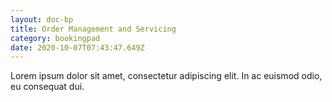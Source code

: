 ```yaml
---
layout: doc-bp
title: Order Management and Servicing
category: bookingpad
date: 2020-10-07T07:43:47.649Z
---
```


Lorem ipsum dolor sit amet, consectetur adipiscing elit. In ac euismod odio, eu consequat dui.